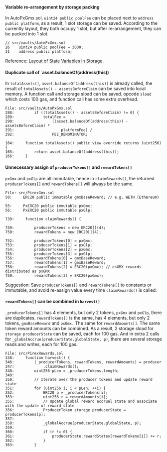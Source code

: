 
#### Variable re-arrangement by storage packing

In AutoPxGmx.sol, `uint24 public poolFee` can be placed next to `address public platform`, as a result, 1 slot storage can be saved. According to the currently layout, they both occupy 1 slot, but after re-arrangement, they can be packed into 1 slot.


```solidity
// src/vaults/AutoPxGmx.sol
26    uint24 public poolFee = 3000;
31    address public platform;

```

Reference: [Layout of State Variables in Storage](https://docs.soliditylang.org/en/v0.8.13/internals/layout_in_storage.html).



#### Duplicate call of `asset.balanceOf(address(this))

In `totalAssets()`, `asset.balanceOf(address(this))` is already called, the result of `totalAssets() - assetsBeforeClaim` can be saved into local memory. A function call and storage sload can be saved. opcode `sload` which costs 100 gas, and function call has some extra overhead.

```solidity
File: src/vaults/AutoPxGmx.sol
288:         if ((totalAssets() - assetsBeforeClaim) != 0) {
289:             totalFee =
290:                 ((asset.balanceOf(address(this)) - assetsBeforeClaim) *
291:                     platformFee) /
292:                 FEE_DENOMINATOR;

164:     function totalAssets() public view override returns (uint256) {
165:         return asset.balanceOf(address(this));
166:     }
```



#### Unnecessary assign of `producerTokens[]` and `rewardTokens[]`

`pxGmx` and `pxGlp` are all immutable, hence in `claimRewards()`, the returned `producerTokens[]` and `rewardTokens[]` will always be the same. 

```solidity
File: src/PirexGmx.sol
50:     ERC20 public immutable gmxBaseReward; // e.g. WETH (Ethereum)

55:     PxERC20 public immutable pxGmx;
56:     PxERC20 public immutable pxGlp;

739:     function claimRewards() {

749:         producerTokens = new ERC20[](4);
750:         rewardTokens = new ERC20[](4);

752:         producerTokens[0] = pxGmx;
753:         producerTokens[1] = pxGlp;
754:         producerTokens[2] = pxGmx;
755:         producerTokens[3] = pxGlp;
756:         rewardTokens[0] = gmxBaseReward;
757:         rewardTokens[1] = gmxBaseReward;
758:         rewardTokens[2] = ERC20(pxGmx); // esGMX rewards distributed as pxGMX
759:         rewardTokens[3] = ERC20(pxGmx);
```

Suggestion:
Save `producerTokens[]` and `rewardTokens[]` to constants or immutable, and avoid re-assign value every time `claimRewards()` is called.


#### `rewardTokens[]` can be combined in `harvest()` 

`_producerTokens[]` has 4 elements, but only 2 tokens, `pxGmx` and `pxGlp`, there are duplicates.
`rewardTokens[]` is the same, has 4 elements, but only 2 tokens, `gmxBaseReward` and `pxGmx.` The same for `rewardAmounts[]`. The same token reward amounts can be combined. As a result, 2 storage sload for `storage producerState` can be saved, each for 100 gas. And in extra 2 calls for `_globalAccrue(producerState.globalState, p)`, there are several storage reads and writes, each for 100 gas.

```solidity
File: src/PirexRewards.sol
338:     function harvest() {
346:         (_producerTokens, rewardTokens, rewardAmounts) = producer
347:             .claimRewards();
348:         uint256 pLen = _producerTokens.length;
349: 
350:         // Iterate over the producer tokens and update reward state
351:         for (uint256 i; i < pLen; ++i) {
352:             ERC20 p = _producerTokens[i];
353:             uint256 r = rewardAmounts[i];
355:             // Update global reward accrual state and associate with the update of reward state
356:             ProducerToken storage producerState = producerTokens[p];
357: 
358:             _globalAccrue(producerState.globalState, p);
359: 
360:             if (r != 0) {
361:                 producerState.rewardStates[rewardTokens[i]] += r;
362:             }
363:         }

```